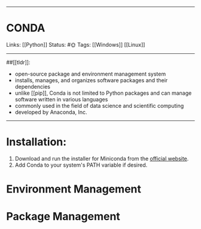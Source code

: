 ___
# CONDA
Links: [[Python]]
Status: #🌞
Tags: [[Windows]] [[Linux]]
<!--- Created on: 2023.08.19, 18:49 --->
___
##[[tldr]]:
- open-source package and environment management system
- installs, manages, and organizes software packages and their dependencies
- unlike [[pip]], Conda is not limited to Python packages and can manage software written in various languages
- commonly used in the field of data science and scientific computing
- developed by Anaconda, Inc.
___

# Installation:
1. Download and run the installer for Miniconda from the [official website](https://docs.conda.io/projects/conda/en/latest/user-guide/install/index.html).
2. Add Conda to your system's PATH variable if desired.


# Environment Management


# Package Management